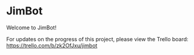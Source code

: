 # JimBot
Welcome to JimBot!

For updates on the progress of this project, please view the Trello board:
https://trello.com/b/zk2OfJxu/jimbot